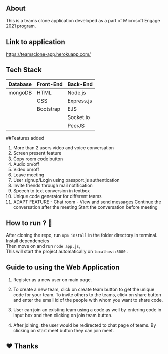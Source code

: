 ## About

This is a teams clone application developed as a part of Microsoft Engage 2021 program.

## Link to application
https://teamsclone-app.herokuapp.com/

## Tech Stack

| Database | Front-End | Back-End   |
| -------- | --------- | ---------- |
| mongoDB  | HTML      | Node.js    |
| &nbsp;   | CSS       | Express.js |
| &nbsp;   | Bootstrap | EJS        |
| &nbsp;   | &nbsp;    | Socket.io  |
| &nbsp;   | &nbsp;    | PeerJS     |

##Features added
1. More than 2 users video and voice conversation 
2. Screen present feature
3. Copy room code button
4. Audio on/off
5. Video on/off
6. Leave meeting
7. User signup/Login using passport.js authentication
8. Invite friends through mail notification
9. Speech to text conversion in textbox
10. Unique code generator for different teams
11. ADAPT FEATURE - Chat room - View and send messages
                    Continue the conversation after the meeting
                    Start the conversation before meeting


## How to run ? 🛴

After cloning the repo, run `npm install` in the folder directory in terminal. <br>
Install dependencies <br>
Then move on and run `node app.js`,<br>
This will start the project automatically on `localhost:5000` .<br>


## Guide to using the Web Application

1. Register as a new user on main page.

2. To create a new team, click on create team button to get the unique code for your team. To invite others to the teams, click on share button and enter the email id of the people with whom you want to share code.

3. User can join an existing team using a code as well by entering code in input box and then clicking on join team button.

4. After joining, the user would be redirected to chat page of teams. By clicking on start meet button they can join meet.


## ❤️ Thanks
